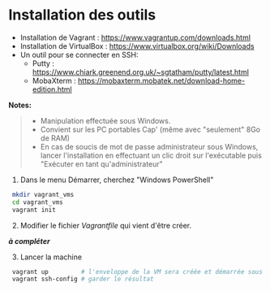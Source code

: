 
# Installation des outils

* Installation de Vagrant : https://www.vagrantup.com/downloads.html
* Installation de VirtualBox : https://www.virtualbox.org/wiki/Downloads
* Un outil pour se connecter en SSH:
  * Putty : https://www.chiark.greenend.org.uk/~sgtatham/putty/latest.html
  * MobaXterm : https://mobaxterm.mobatek.net/download-home-edition.html

**Notes:**
> * Manipulation effectuée sous Windows.
> * Convient sur les PC portables Cap' (même avec "seulement" 8Go de RAM)
> * En cas de soucis de mot de passe administrateur sous Windows, lancer l'installation en effectuant un clic droit sur l'exécutable puis "Exécuter en tant qu'administrateur"


 1. Dans le menu Démarrer, cherchez "Windows PowerShell"

```bash
 mkdir vagrant_vms
 cd vagrant_vms
 vagrant init
```

 2. Modifier le fichier _Vagrantfile_ qui vient d'être créer.

***à compléter***


 3. Lancer la machine

```bash
 vagrant up         # l'enveloppe de la VM sera créée et démarrée sous VirtualBox
 vagrant ssh-config # garder le résultat
```
